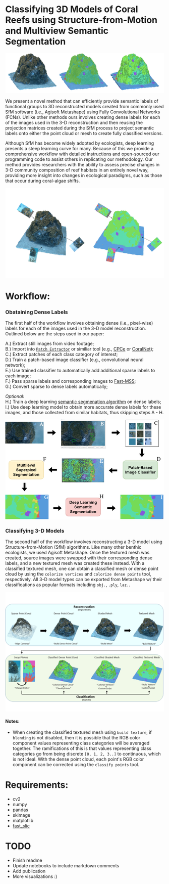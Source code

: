 # Classifying 3D Models of Coral Reefs using Structure-from-Motion and Multiview Semantic Segmentation


![side-by-side](Figures/side_by_side.png)


We present a novel method that can efficiently provide semantic labels of functional groups to 3D reconstructed models created from commonly used SfM software (i.e., Agisoft Metashape) using Fully Convolutional Networks (FCNs). Unlike other methods ours involves creating dense labels for each of the images used in the 3-D reconstruction and then reusing the projection matrices created during the SfM process to project semantic labels onto either the point cloud or mesh to create fully classified versions.  

Although SfM has become widely adopted by ecologists, deep learning presents a steep learning curve for many. Because of this we provide a comprehensive workflow with detailed instructions and open-sourced our programming code to assist others in replicating our methodology. Our method provides researchers with the ability to assess precise changes in 3-D community composition of reef habitats in an entirely novel way, providing more insight into changes in ecological paradigms, such as those that occur during coral-algae shifts.  


![side-by-side](Figures/3d-classification.png)


# Workflow:    

### Obataining Dense Labels

The first half of the workflow involves obtaining dense (i.e., pixel-wise) labels for each of the images used in the 3-D model reconstruction. Outlined below are the steps used in our paper:

A.) Extract still images from video footage;  
B.) Import into [`Patch Extractor`](https://github.com/JordanMakesMaps/3D-Model-Classification/releases) or similiar tool (e.g., [CPCe](https://hcas.nova.edu/tools-and-resources/cpce/index.html) or [CoralNet](https://coralnet.ucsd.edu/));  
C.) Extract patches of each class category of interest;    
D.) Train a patch-based image classifier (e.g., convolutional neural network);  
E.) Use trained classifier to automatically add additional sparse labels to each image;  
F.) Pass sparse labels and corresponding images to [Fast-MSS](https://github.com/JordanMakesMaps/Fast-Multilevel-Superpixel-Segmentation);    
G.) Convert sparse to dense labels automatically;    

*Optional:*  
H.) Train a deep learning [semantic segmenation algorithm](https://github.com/qubvel/segmentation_models) on dense labels;  
I.) Use deep learning model to obtain more accurate dense labels for these images, and those collected from similar habitats, thus skipping steps A - H.  

![getting_dense_labels](Figures/getting_dense_labels.png)


### Classifying 3-D Models

The second half of the workflow involves reconstructing a 3-D model using Structure-from-Motion (SfM) algorithms. Like many other benthic ecologists, we used Agisoft Metashape. Once the textured mesh was created, source images were swapped with their corresponding dense labels, and a new textured mesh was created these instead. With a classified textured mesh, one can obtain a classified mesh or dense point cloud by using the `colorize vertices` and `colorize dense points` tool, respectively. All 3-D model types can be exported from Metashape w/ their classifications as popular formats including `obj.`, `.ply`, `laz.`.

![3d-model-classification-workflow](Figures/3d_model_classification_workflow.png)

#### Notes:
- When creating the classified textured mesh using `build texture`, if `blending` is not disabled, then it is possible that the RGB color component values representing class categories will be averaged together. The ramifications of this is that values representing class categories go from being discrete `[0, 1, 2, 3..]` to continuous, which is not ideal. With the dense point cloud, each point's RGB color component can be corrected using the `classify points` tool. 



# Requirements:  
- cv2
- numpy
- pandas
- skimage
- matplotlib
- [fast_slic](https://github.com/Algy/fast-slic)

# TODO
- Finish readme
- Update notebooks to include markdown comments
- Add publication
- More visualizations :)
